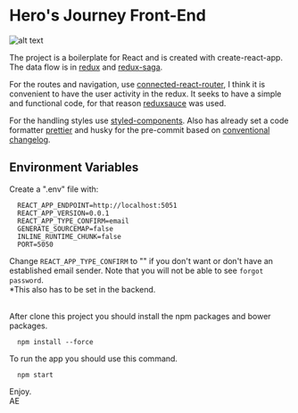 # Hero's Journey Front-End
![alt text](https://github.com/arielerv/hero-journey/raw/master/public/logo.ico "Logo")

The project is a boilerplate for React and is created with create-react-app.<br/>
The data flow is in <a href=https://github.com/reduxjs/react-redux>redux</a> and <a href=https://github.com/redux-saga/redux-saga>redux-saga</a>.<br/>

For the routes and navigation, use <a href=https://github.com/supasate/connected-react-router>connected-react-router</a>, I think it is convenient to have the user activity in the redux.
It seeks to have a simple and functional code, for that reason <a href=https://github.com/jkeam/reduxsauce>reduxsauce</a> was used.<br/>

For the handling styles use <a href=https://styled-components.com/docs>styled-components</a>.
Also has already set a code formatter <a href=https://github.com/prettier/prettier>prettier</a> and husky for the pre-commit based on <a href=https://github.com/conventional-changelog/conventional-changelog>conventional changelog</a>.

## Environment Variables
Create a ".env" file with:
```
  REACT_APP_ENDPOINT=http://localhost:5051
  REACT_APP_VERSION=0.0.1
  REACT_APP_TYPE_CONFIRM=email
  GENERATE_SOURCEMAP=false
  INLINE_RUNTIME_CHUNK=false
  PORT=5050
```

Change `REACT_APP_TYPE_CONFIRM` to "" if you don't want or don't have an established email sender.
Note that you will not be able to see `forgot password`.<br/>
*This also has to be set in the backend.<br/><br/>

After clone this project you should install the npm packages and bower packages.
```
  npm install --force
```

To run the app you should use this command.
```
  npm start
```

Enjoy.<br/>
AE
